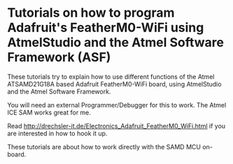 Tutorials on how to program Adafruit's FeatherM0-WiFi using AtmelStudio and the Atmel Software Framework (ASF)
==============================================================================================================

These tutorials try to explain how to use different functions of the Atmel ATSAMD21G18A based Adafruit FeatherM0-WiFi board, using AtmelStudio and the Atmel Software Framework.

You will need an external Programmer/Debugger for this to work. The Atmel ICE SAM works great for me.

Read http://drechsler-it.de/Electronics_Adafruit_FeatherM0_WiFi.html if you are interested in how to hook it up.

These tutorials are about how to work directly with the SAMD MCU on-board.
